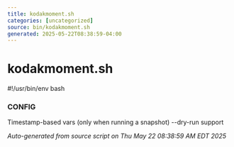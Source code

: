 ```yaml
---
title: kodakmoment.sh
categories: [uncategorized]
source: bin/kodakmoment.sh
generated: 2025-05-22T08:38:59-04:00
---
```


# kodakmoment.sh

#!/usr/bin/env bash
### CONFIG ###
Timestamp-based vars (only when running a snapshot)
--dry-run support

_Auto-generated from source script on Thu May 22 08:38:59 AM EDT 2025_
